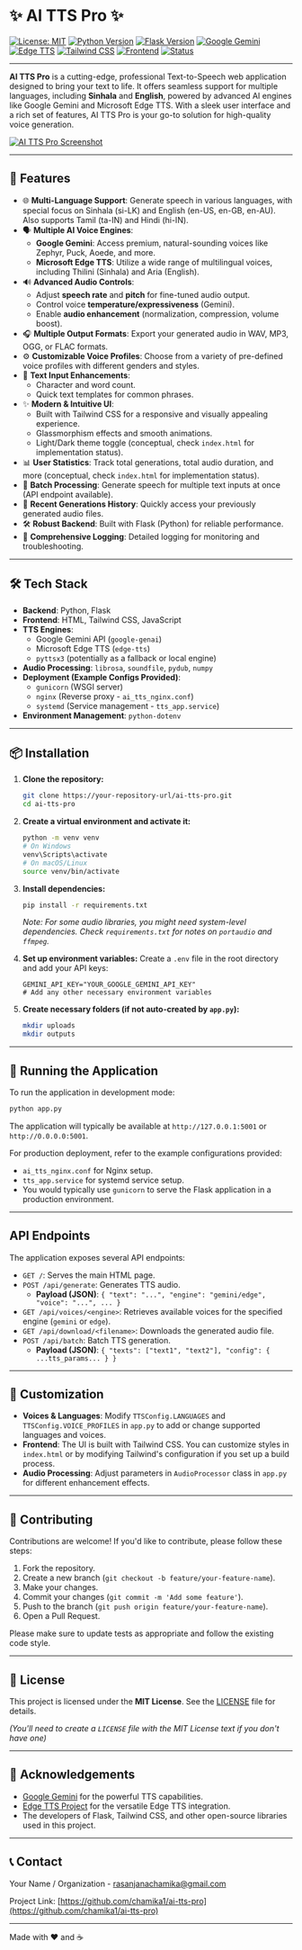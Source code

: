 # ✨ AI TTS Pro ✨

[![License: MIT](https://img.shields.io/badge/License-MIT-yellow.svg)](https://opensource.org/licenses/MIT)
[![Python Version](https://img.shields.io/badge/python-3.7%2B-blue.svg)](https://www.python.org/downloads/)
[![Flask Version](https://img.shields.io/badge/flask-2.3.3-green.svg)](https://flask.palletsprojects.com/)
[![Google Gemini](https://img.shields.io/badge/AI-Google%20Gemini-orange.svg)](https://ai.google.dev/)
[![Edge TTS](https://img.shields.io/badge/AI-Edge%20TTS-blueviolet.svg)](https://github.com/rany2/edge-tts)
[![Tailwind CSS](https://img.shields.io/badge/css-Tailwind%20CSS-38B2AC?logo=tailwind-css&logoColor=white)](https://tailwindcss.com/)
[![Frontend](https://img.shields.io/badge/frontend-HTML%2FCSS%2FJS-red.svg)](./index.html)
[![Status](https://img.shields.io/badge/status-active-success.svg)]()

---

**AI TTS Pro** is a cutting-edge, professional Text-to-Speech web application designed to bring your text to life. It offers seamless support for multiple languages, including **Sinhala** and **English**, powered by advanced AI engines like Google Gemini and Microsoft Edge TTS. With a sleek user interface and a rich set of features, AI TTS Pro is your go-to solution for high-quality voice generation.

<a href="https://i.ibb.co/d44pHrpV/Screenshot-2025-06-07-203730.png" target="_blank">
  <img src="https://i.ibb.co/d44pHrpV/Screenshot-2025-06-07-203730.png" alt="AI TTS Pro Screenshot" style="max-width: 100%; height: auto;" />
</a>



---

## 🚀 Features

*   🌐 **Multi-Language Support**: Generate speech in various languages, with special focus on Sinhala (si-LK) and English (en-US, en-GB, en-AU). Also supports Tamil (ta-IN) and Hindi (hi-IN).
*   🗣️ **Multiple AI Voice Engines**:
    *   **Google Gemini**: Access premium, natural-sounding voices like Zephyr, Puck, Aoede, and more.
    *   **Microsoft Edge TTS**: Utilize a wide range of multilingual voices, including Thilini (Sinhala) and Aria (English).
*   🔊 **Advanced Audio Controls**:
    *   Adjust **speech rate** and **pitch** for fine-tuned audio output.
    *   Control voice **temperature/expressiveness** (Gemini).
    *   Enable **audio enhancement** (normalization, compression, volume boost).
*   🎧 **Multiple Output Formats**: Export your generated audio in WAV, MP3, OGG, or FLAC formats.
*   ⚙️ **Customizable Voice Profiles**: Choose from a variety of pre-defined voice profiles with different genders and styles.
*   📝 **Text Input Enhancements**:
    *   Character and word count.
    *   Quick text templates for common phrases.
*   ✨ **Modern & Intuitive UI**:
    *   Built with Tailwind CSS for a responsive and visually appealing experience.
    *   Glassmorphism effects and smooth animations.
    *   Light/Dark theme toggle (conceptual, check `index.html` for implementation status).
*   📊 **User Statistics**: Track total generations, total audio duration, and more (conceptual, check `index.html` for implementation status).
*   🔄 **Batch Processing**: Generate speech for multiple text inputs at once (API endpoint available).
*   💾 **Recent Generations History**: Quickly access your previously generated audio files.
*   🛠️ **Robust Backend**: Built with Flask (Python) for reliable performance.
*   📄 **Comprehensive Logging**: Detailed logging for monitoring and troubleshooting.

---

## 🛠️ Tech Stack

*   **Backend**: Python, Flask
*   **Frontend**: HTML, Tailwind CSS, JavaScript
*   **TTS Engines**:
    *   Google Gemini API (`google-genai`)
    *   Microsoft Edge TTS (`edge-tts`)
    *   `pyttsx3` (potentially as a fallback or local engine)
*   **Audio Processing**: `librosa`, `soundfile`, `pydub`, `numpy`
*   **Deployment (Example Configs Provided)**:
    *   `gunicorn` (WSGI server)
    *   `nginx` (Reverse proxy - `ai_tts_nginx.conf`)
    *   `systemd` (Service management - `tts_app.service`)
*   **Environment Management**: `python-dotenv`

---

## 📦 Installation

1.  **Clone the repository:**
    ```bash
    git clone https://your-repository-url/ai-tts-pro.git
    cd ai-tts-pro
    ```

2.  **Create a virtual environment and activate it:**
    ```bash
    python -m venv venv
    # On Windows
    venv\Scripts\activate
    # On macOS/Linux
    source venv/bin/activate
    ```

3.  **Install dependencies:**
    ```bash
    pip install -r requirements.txt
    ```
    *Note: For some audio libraries, you might need system-level dependencies. Check `requirements.txt` for notes on `portaudio` and `ffmpeg`.*

4.  **Set up environment variables:**
    Create a `.env` file in the root directory and add your API keys:
    ```env
    GEMINI_API_KEY="YOUR_GOOGLE_GEMINI_API_KEY"
    # Add any other necessary environment variables
    ```

5.  **Create necessary folders (if not auto-created by `app.py`):**
    ```bash
    mkdir uploads
    mkdir outputs
    ```

---

## 🚀 Running the Application

To run the application in development mode:

```bash
python app.py
```

The application will typically be available at `http://127.0.0.1:5001` or `http://0.0.0.0:5001`.

For production deployment, refer to the example configurations provided:
*   `ai_tts_nginx.conf` for Nginx setup.
*   `tts_app.service` for systemd service setup.
*   You would typically use `gunicorn` to serve the Flask application in a production environment.

---

## API Endpoints

The application exposes several API endpoints:

*   `GET /`: Serves the main HTML page.
*   `POST /api/generate`: Generates TTS audio.
    *   **Payload (JSON)**: `{ "text": "...", "engine": "gemini/edge", "voice": "...", ... }`
*   `GET /api/voices/<engine>`: Retrieves available voices for the specified engine (`gemini` or `edge`).
*   `GET /api/download/<filename>`: Downloads the generated audio file.
*   `POST /api/batch`: Batch TTS generation.
    *   **Payload (JSON)**: `{ "texts": ["text1", "text2"], "config": { ...tts_params... } }`

---

## 🎨 Customization

*   **Voices & Languages**: Modify `TTSConfig.LANGUAGES` and `TTSConfig.VOICE_PROFILES` in `app.py` to add or change supported languages and voices.
*   **Frontend**: The UI is built with Tailwind CSS. You can customize styles in `index.html` or by modifying Tailwind's configuration if you set up a build process.
*   **Audio Processing**: Adjust parameters in `AudioProcessor` class in `app.py` for different enhancement effects.

---

## 🤝 Contributing

Contributions are welcome! If you'd like to contribute, please follow these steps:

1.  Fork the repository.
2.  Create a new branch (`git checkout -b feature/your-feature-name`).
3.  Make your changes.
4.  Commit your changes (`git commit -m 'Add some feature'`).
5.  Push to the branch (`git push origin feature/your-feature-name`).
6.  Open a Pull Request.

Please make sure to update tests as appropriate and follow the existing code style.

---

## 📜 License

This project is licensed under the **MIT License**. See the [LICENSE](LICENSE) file for details.

*(You'll need to create a `LICENSE` file with the MIT License text if you don't have one)*

---

## 🙏 Acknowledgements

*   [Google Gemini](https://ai.google.dev/) for the powerful TTS capabilities.
*   [Edge TTS Project](https://github.com/rany2/edge-tts) for the versatile Edge TTS integration.
*   The developers of Flask, Tailwind CSS, and other open-source libraries used in this project.

---

## 📞 Contact

Your Name / Organization - rasanjanachamika@gmail.com

Project Link: [https://github.com/chamika1/ai-tts-pro](https://github.com/chamika1/ai-tts-pro) 

---

Made with ❤️ and ☕
